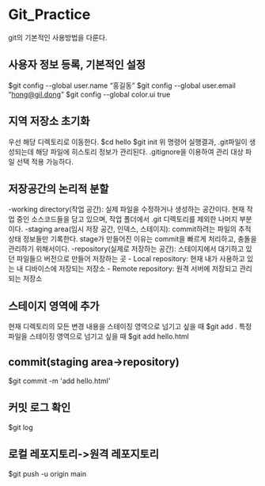 # Git_Practice
git의 기본적인 사용방법을 다룬다.

## 사용자 정보 등록, 기본적인 설정
$git config --global user.name “홍길동”
$git config --global user.email “hong@gil.dong”
$git config --global color.ui true

## 지역 저장소 초기화
우선 해당 디렉토리로 이동한다.
$cd hello
$git init
위 명령어 실행결과, .git파일이 생성되는데 해당 파일에 히스토리 정보가 관리된다.
.gitignore을 이용하여 관리 대상 파일 선택 적용 가능하다.

## 저장공간의 논리적 분할
-working directory(작업 공간): 실제 파일을 수정하거나 생성하는 공간이다. 현재 작업 중인 소스코드들을 담고 있으며, 작업 폴더에서 .git 디렉토리를 제외한 나머지 부분이다.
-staging area(임시 저장 공간, 인덱스, 스테이지): commit하려는 파일의 추적 상태 정보들만 기록한다. stage가 만들어진 이유는 commit을 빠르게 처리하고, 충돌을 관리하기 위해서이다.
-repository(실제로 저장하는 공간): 스테이지에서 대기하고 있던 파일들으 버전으로 만들어 저장하는 곳
    - Local repository: 현재 내가 사용하고 있는 내 디바이스에 저장되는 저장소
    - Remote repository: 원격 서버에 저장되고 관리되는 저장소

## 스테이지 영역에 추가
현재 디렉토리의 모든 변경 내용을 스테이징 영역으로 넘기고 싶을 때
$git add . 
특정 파일을 스테이징 영역으로 넘기고 싶을 때
$git add hello.html

## commit(staging area->repository)
$git commit -m 'add hello.html'

## 커밋 로그 확인
$git log

## 로컬 레포지토리->원격 레포지토리
$git push -u origin main